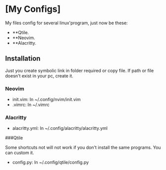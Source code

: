 # [My Configs]

My files config for several linux'program, just now be these:
* **Qtile.
* **Neovim.
* **Alacritty.


## Installation

Just you create symbolic link in folder required or copy file. If path or file doesn't exist in your pc, create it.

### Neovim

* init.vim: In ~/.config/nvim/init.vim
* .vimrc: In ~/.vimrc

### Alacritty
* alacritty.yml: In ~/.config/alacritty/alacritty.yml

###Qtile

Some shortcuts not will not work if you don't install the same programs. You can custom it.  

* config.py: In ~/.config/qtile/config.py
